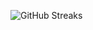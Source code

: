 ![GitHub Streaks](https://github-streaks-mqc9.onrender.com/streak/happilli/image?theme=midnight&cache_bust=1743453399&lang=ja)
